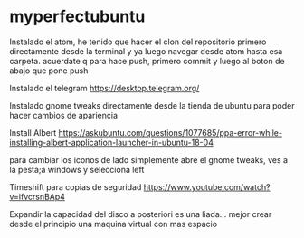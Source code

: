# myperfectubuntu



Instalado el atom, he tenido que hacer el clon del repositorio primero directamente desde la terminal y ya luego navegar desde atom hasta esa carpeta. acuerdate q para hace push, primero commit y luego al boton de abajo que pone push

Instalado el telegram https://desktop.telegram.org/

Instalado gnome tweaks directamente desde la tienda de ubuntu para poder hacer cambios de apariencia


Install Albert https://askubuntu.com/questions/1077685/ppa-error-while-installing-albert-application-launcher-in-ubuntu-18-04

para cambiar los iconos de lado simplemente abre el gnome tweaks, ves a la pesta;a windows y selecciona left

Timeshift para copias de seguridad https://www.youtube.com/watch?v=ifvcrsnBAp4

Expandir la capacidad del disco a posteriori es una liada... mejor crear desde el principio una maquina virtual con mas espacio
